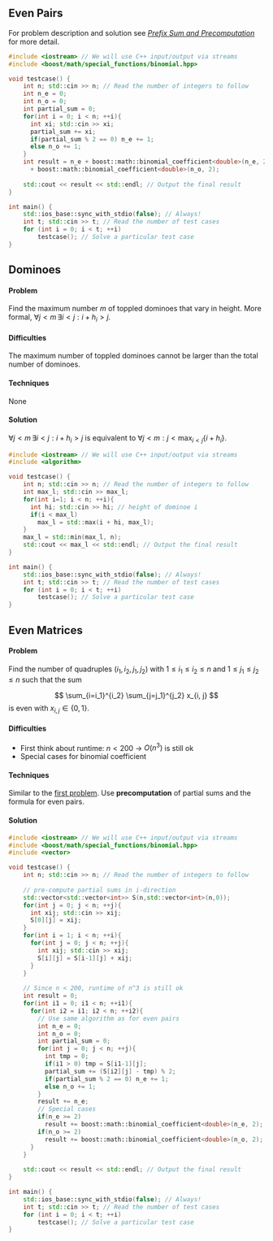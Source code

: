 
## Even Pairs

For problem description and solution see [*Prefix Sum and Precomputation*](../prefix_sum_and_precomputation.md) for more detail.

```c++ linenums="1"
#include <iostream> // We will use C++ input/output via streams
#include <boost/math/special_functions/binomial.hpp>

void testcase() {
    int n; std::cin >> n; // Read the number of integers to follow
    int n_e = 0;
    int n_o = 0;
    int partial_sum = 0;
    for(int i = 0; i < n; ++i){
      int xi; std::cin >> xi;
      partial_sum += xi;
      if(partial_sum % 2 == 0) n_e += 1;
      else n_o += 1;
    }
    int result = n_e + boost::math::binomial_coefficient<double>(n_e, 2)
      + boost::math::binomial_coefficient<double>(n_o, 2);
    
    std::cout << result << std::endl; // Output the final result
}

int main() {
    std::ios_base::sync_with_stdio(false); // Always!
    int t; std::cin >> t; // Read the number of test cases
    for (int i = 0; i < t; ++i)
        testcase(); // Solve a particular test case
}
```

## Dominoes

#### Problem
Find the maximum number $m$ of toppled dominoes that vary in height. More formal, $\forall j < m \, \exists i < j: i + h_i > j$.

#### Difficulties
The maximum number of toppled dominoes cannot be larger than the total number of dominoes.

#### Techniques
None

#### Solution
$\forall j < m \, \exists i < j: i + h_i > j$ is equivalent to $\forall j < m: j < \max_{i < j} \{i + h_i\}$.

```c++ linenums="1"
#include <iostream> // We will use C++ input/output via streams
#include <algorithm>

void testcase() {
    int n; std::cin >> n; // Read the number of integers to follow
    int max_l; std::cin >> max_l;
    for(int i=1; i < n; ++i){
      int hi; std::cin >> hi; // height of dominoe i
      if(i < max_l)
        max_l = std::max(i + hi, max_l);
    }
    max_l = std::min(max_l, n);
    std::cout << max_l << std::endl; // Output the final result
}

int main() {
    std::ios_base::sync_with_stdio(false); // Always!
    int t; std::cin >> t; // Read the number of test cases
    for (int i = 0; i < t; ++i)
        testcase(); // Solve a particular test case
}
```

## Even Matrices

#### Problem
Find the number of quadruples $(i_1,i_2,j_1,j_2)$ with $1 \leq i_1 \leq i_2 \leq n$ and $1 \leq j_1 \leq j_2 \leq n$ such that the sum

$$ \sum_{i=i_1}^{i_2} \sum_{j=j_1}^{j_2} x_{i, j} $$
is even with $x_{i,j} \in \{0,1\}$.

#### Difficulties
- First think about runtime: $n < 200$ &rarr; $O(n^3)$ is still ok
- Special cases for binomial coefficient

#### Techniques
Similar to the [first problem](#even-pairs). Use __precomputation__ of partial sums and the formula for even pairs.

#### Solution

```c++ linenums="1"
#include <iostream> // We will use C++ input/output via streams
#include <boost/math/special_functions/binomial.hpp>
#include <vector>

void testcase() {
    int n; std::cin >> n; // Read the number of integers to follow
    
    // pre-compute partial sums in i-direction
    std::vector<std::vector<int>> S(n,std::vector<int>(n,0));
    for(int j = 0; j < n; ++j){
      int xij; std::cin >> xij;
      S[0][j] = xij;
    }
    for(int i = 1; i < n; ++i){
      for(int j = 0; j < n; ++j){
        int xij; std::cin >> xij;
        S[i][j] = S[i-1][j] + xij;
      }
    }
    
    // Since n < 200, runtime of n^3 is still ok
    int result = 0;
    for(int i1 = 0; i1 < n; ++i1){
      for(int i2 = i1; i2 < n; ++i2){
        // Use same algorithm as for even pairs
        int n_e = 0;
        int n_o = 0;
        int partial_sum = 0;
        for(int j = 0; j < n; ++j){
          int tmp = 0;
          if(i1 > 0) tmp = S[i1-1][j];
          partial_sum += (S[i2][j] - tmp) % 2;
          if(partial_sum % 2 == 0) n_e += 1;
          else n_o += 1;
        }
        result += n_e;
        // Special cases
        if(n_e >= 2)
          result += boost::math::binomial_coefficient<double>(n_e, 2);
        if(n_o >= 2)
          result += boost::math::binomial_coefficient<double>(n_o, 2);
      }
    }
    
    std::cout << result << std::endl; // Output the final result
}

int main() {
    std::ios_base::sync_with_stdio(false); // Always!
    int t; std::cin >> t; // Read the number of test cases
    for (int i = 0; i < t; ++i)
        testcase(); // Solve a particular test case
}
```


